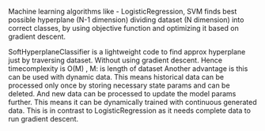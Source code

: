 Machine learning algorithms like - LogisticRegression, SVM finds best possible hyperplane (N-1 dimension) dividing dataset (N dimension) into correct classes, by using objective function and optimizing it based on gradient descent.

SoftHyperplaneClassifier is a lightweight code to find approx hyperplane just by traversing dataset. Without using gradient descent.
Hence timecomplexity is O(M) , M: is length of dataset
Another advantage is this can be used with dynamic data. This means historical data can be processed only once by storing necessary state params and can be deleted. And new data can be processed to update the model params further. This means it can be dynamically trained with continuous generated data.
This is in contrast to LogisticRegression as it needs complete data to run gradient descent.
